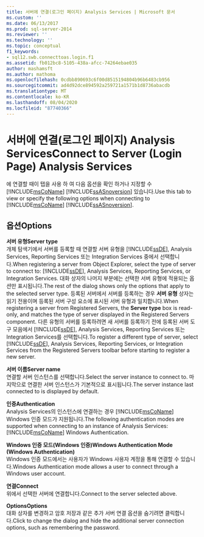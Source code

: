 ```yaml
---
title: 서버에 연결(로그인 페이지) Analysis Services | Microsoft 문서
ms.custom: ''
ms.date: 06/13/2017
ms.prod: sql-server-2014
ms.reviewer: ''
ms.technology: ''
ms.topic: conceptual
f1_keywords:
- sql12.swb.connecttoas.login.f1
ms.assetid: fb012bc8-5105-438a-afcc-74264ebae035
author: mashamsft
ms.author: mathoma
ms.openlocfilehash: 0cdbb890693c6f00d8515194804b96b6483cb956
ms.sourcegitcommit: ad4d92dce894592a259721a1571b1d8736abacdb
ms.translationtype: MT
ms.contentlocale: ko-KR
ms.lasthandoff: 08/04/2020
ms.locfileid: "87740366"
---
```

# <a name="connect-to-server-login-page-analysis-services"></a><span data-ttu-id="d46fd-102">서버에 연결(로그인 페이지) Analysis Services</span><span class="sxs-lookup"><span data-stu-id="d46fd-102">Connect to Server (Login Page) Analysis Services</span></span>
  <span data-ttu-id="d46fd-103">에 연결할 때이 탭을 사용 하 여 다음 옵션을 확인 하거나 지정할 수 [!INCLUDE[msCoName](../includes/msconame-md.md)] [!INCLUDE[ssASnoversion](../includes/ssasnoversion-md.md)] 있습니다.</span><span class="sxs-lookup"><span data-stu-id="d46fd-103">Use this tab to view or specify the following options when connecting to [!INCLUDE[msCoName](../includes/msconame-md.md)] [!INCLUDE[ssASnoversion](../includes/ssasnoversion-md.md)].</span></span>  
  
## <a name="options"></a><span data-ttu-id="d46fd-104">옵션</span><span class="sxs-lookup"><span data-stu-id="d46fd-104">Options</span></span>  
 <span data-ttu-id="d46fd-105">**서버 유형**</span><span class="sxs-lookup"><span data-stu-id="d46fd-105">**Server type**</span></span>  
 <span data-ttu-id="d46fd-106">개체 탐색기에서 서버를 등록할 때 연결할 서버 유형을 [!INCLUDE[ssDE](../includes/ssde-md.md)], Analysis Services, Reporting Services 또는 Integration Services 중에서 선택합니다.</span><span class="sxs-lookup"><span data-stu-id="d46fd-106">When registering a server from Object Explorer, select the type of server to connect to: [!INCLUDE[ssDE](../includes/ssde-md.md)], Analysis Services, Reporting Services, or Integration Services.</span></span> <span data-ttu-id="d46fd-107">대화 상자의 나머지 부분에는 선택한 서버 유형에 적용되는 옵션만 표시됩니다.</span><span class="sxs-lookup"><span data-stu-id="d46fd-107">The rest of the dialog shows only the options that apply to the selected server type.</span></span> <span data-ttu-id="d46fd-108">등록된 서버에서 서버를 등록하는 경우 **서버 유형** 상자는 읽기 전용이며 등록된 서버 구성 요소에 표시된 서버 유형과 일치합니다.</span><span class="sxs-lookup"><span data-stu-id="d46fd-108">When registering a server from Registered Servers, the **Server type** box is read-only, and matches the type of server displayed in the Registered Servers component.</span></span> <span data-ttu-id="d46fd-109">다른 유형의 서버를 등록하려면 새 서버를 등록하기 전에 등록된 서버 도구 모음에서 [!INCLUDE[ssDE](../includes/ssde-md.md)], Analysis Services, Reporting Services 또는 Integration Services를 선택합니다.</span><span class="sxs-lookup"><span data-stu-id="d46fd-109">To register a different type of server, select [!INCLUDE[ssDE](../includes/ssde-md.md)], Analysis Services, Reporting Services, or Integration Services from the Registered Servers toolbar before starting to register a new server.</span></span>  
  
 <span data-ttu-id="d46fd-110">**서버 이름**</span><span class="sxs-lookup"><span data-stu-id="d46fd-110">**Server name**</span></span>  
 <span data-ttu-id="d46fd-111">연결할 서버 인스턴스를 선택합니다.</span><span class="sxs-lookup"><span data-stu-id="d46fd-111">Select the server instance to connect to.</span></span> <span data-ttu-id="d46fd-112">마지막으로 연결한 서버 인스턴스가 기본적으로 표시됩니다.</span><span class="sxs-lookup"><span data-stu-id="d46fd-112">The server instance last connected to is displayed by default.</span></span>  
  
 <span data-ttu-id="d46fd-113">**인증**</span><span class="sxs-lookup"><span data-stu-id="d46fd-113">**Authentication**</span></span>  
 <span data-ttu-id="d46fd-114">Analysis Services의 인스턴스에 연결하는 경우 [!INCLUDE[msCoName](../includes/msconame-md.md)] Windows 인증 모드가 지원됩니다.</span><span class="sxs-lookup"><span data-stu-id="d46fd-114">The following authentication modes are supported when connecting to an instance of Analysis Services: [!INCLUDE[msCoName](../includes/msconame-md.md)] Windows Authentication.</span></span>  
  
 <span data-ttu-id="d46fd-115">**Windows 인증 모드(Windows 인증)**</span><span class="sxs-lookup"><span data-stu-id="d46fd-115">**Windows Authentication Mode (Windows Authentication)**</span></span>  
 <span data-ttu-id="d46fd-116">Windows 인증 모드에서는 사용자가 Windows 사용자 계정을 통해 연결할 수 있습니다.</span><span class="sxs-lookup"><span data-stu-id="d46fd-116">Windows Authentication mode allows a user to connect through a Windows user account.</span></span>  
  
 <span data-ttu-id="d46fd-117">**연결**</span><span class="sxs-lookup"><span data-stu-id="d46fd-117">**Connect**</span></span>  
 <span data-ttu-id="d46fd-118">위에서 선택한 서버에 연결합니다.</span><span class="sxs-lookup"><span data-stu-id="d46fd-118">Connect to the server selected above.</span></span>  
  
 <span data-ttu-id="d46fd-119">**Options**</span><span class="sxs-lookup"><span data-stu-id="d46fd-119">**Options**</span></span>  
 <span data-ttu-id="d46fd-120">대화 상자를 변경하고 암호 저장과 같은 추가 서버 연결 옵션을 숨기려면 클릭합니다.</span><span class="sxs-lookup"><span data-stu-id="d46fd-120">Click to change the dialog and hide the additional server connection options, such as remembering the password.</span></span>  
  
  
